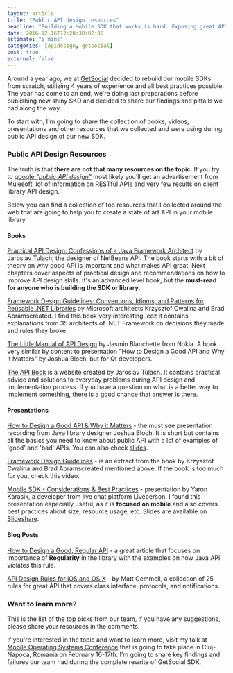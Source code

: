 ```yaml
---
layout: article
title: "Public API design resources"
headline: "Building a Mobile SDK that works is hard. Exposing great API is even harder. Do it wrong, and it will turn your life into the support nightmare"
date: 2016-12-16T12:20:38+02:00
estimate: "5 mins"
categories: [apidesign, getsocial]
post: true
external: false
---
```




Around a year ago, we at [GetSocial](https://getsocial.im) decided to rebuild our mobile SDKs from scratch, utilizing 4 years of experience and all best practices possible. The year has come to an end, we're doing last preparations before publishing new shiny SKD and decided to share our findings and pitfalls we had along the way.

To start with, I'm going to share the collection of books, videos, presentations and other resources that we collected and were using during public API design of our new SDK.



### Public API Design Resources

The truth is that **there are not that many resources on the topic**. If you try to [google _"public API design"_](https://lmgtfy.com/?q=public+api+design) most likely you'll get an advertisement from Mulesoft, lot of information on RESTful APIs and very few results on client library API design.

Below you can find a collection of top resources that I collected around the web that are going to help you to create a state of art API in your mobile library.


#### Books

[Practical API Design: Confessions of a Java Framework Architect](https://www.goodreads.com/book/show/4441064-practical-api-design) by Jaroslav Tulach, the designer of NetBeans API. The book starts with a bit of theory on why good API is important and what makes API great. Next chapters cover aspects of practical design and recommendations on how to improve API design skills. It's an advanced level book, but the **must-read for anyone who is building the SDK or library**.

[Framework Design Guidelines: Conventions, Idioms, and Patterns for Reusable .NET Libraries](https://www.goodreads.com/book/show/18311306-framework-design-guidelines?from_search=true) by Microsoft architects Krzysztof Cwalina and Brad Abramscreated. I find this book very interesting, coz it contains explanations from 35 architects of .NET Framework on decisions they made and rules they broke.


[The Little Manual of API Design](https://people.mpi-inf.mpg.de/~jblanche/api-design.pdf) by Jasmin Blanchette from Nokia. A book very similar by content to presentation "How to Design a Good API and Why it Matters" by Joshua Bloch, but for Qt developers.

[The API Book](http://wiki.apidesign.org/wiki/TheAPIBook) is a website created by Jaroslav Tulach. It contains practical advice and solutions to everyday problems during API design and implementation process. If you have a question on what is a better way to implement something, there is a good chance that answer is there.


#### Presentations

[How to Design a Good API & Why it Matters](https://www.infoq.com/presentations/effective-api-design) - the must see presentation recording from Java library designer Joshua Bloch. It is short but contains all the basics you need to know about public API with a lot of examples of 'good' and 'bad' APIs. You can also check [slides](https://www.cs.cmu.edu/~charlie/courses/15-214/2014-fall/slides/17-api-design.pdf).

[Framework Design Guidelines](https://channel9.msdn.com/blogs/pdc2008/pc58) - is an extract from the book by Krzysztof Cwalina and Brad Abramscreated mentioned above. If the book is too much for you, check this video.

[Mobile SDK - Considerations & Best Practices](https://www.youtube.com/watch?v=C2A3MjCA3I4) - presentation by Yaron Karasik, a developer from live chat platform Liveperson. I found this presentation especially useful, as it is **focused on mobile** and also covers best practices about size, resource usage, etc. Slides are available on [Slideshare](http://www.slideshare.net/LivePersonDev/mobile-sdk-considerations-best-practices).



#### Blog Posts
[How to Design a Good, Regular API](https://dzone.com/articles/how-design-good-regular-api) - a great article that focuses on importance of **Regularity** in the library with the examples on how Java API violates this rule.

[API Design Rules for iOS and OS X](http://mattgemmell.com/api-design/) - by Matt Gemmell, a collection of 25 rules for great API that covers class interface, protocols, and notifications. 


### Want to learn more?

This is the list of the top picks from our team, if you have any suggestions, please share your resources in the comments.

If you're interested in the topic and want to learn more, visit my talk at [Mobile Operating Systems Conference](http://romobos.com/) that is going to take place in Cluj-Napoca, Romania on February 16-17th. I'm going to share key findings and failures our team had during the complete rewrite of GetSocial SDK.
